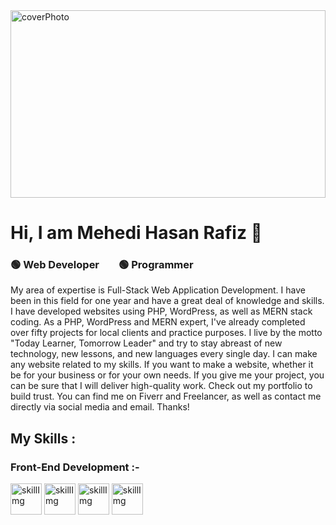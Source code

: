 <img src="https://images.unsplash.com/photo-1629904853716-f0bc54eea481?ixid=MnwxMjA3fDB8MHxzZWFyY2h8NDF8fHByb2dyYW1tZXJ8ZW58MHx8MHx8&ixlib=rb-1.2.1&auto=format&fit=crop&w=500&q=60" alt="coverPhoto" width="100%" height="300" />
<h1>Hi, I am Mehedi Hasan Rafiz 👋</h1>
<h3>🟢 Web Developer &nbsp;&nbsp;&nbsp;&nbsp;&nbsp;&nbsp;  🟢 Programmer</h3>

<span>
My area of expertise is Full-Stack Web Application Development. I have been in this field for one year and have a great deal of knowledge and skills. I have developed websites using PHP, WordPress, as well as MERN stack coding. As a PHP, WordPress and MERN expert, I've already completed over fifty projects for local clients and practice purposes. I live by the motto "Today Learner, Tomorrow Leader" and try to stay abreast of new technology, new lessons, and new languages every single day. I can make any website related to my skills. If you want to make a website, whether it be for your business or for your own needs. If you give me your project, you can be sure that I will deliver high-quality work. Check out my portfolio to build trust. You can find me on Fiverr and Freelancer, as well as contact me directly via social media and email. Thanks!
</span>

<div>
  <h2>My Skills : </h2>
   <h3>Front-End Development :- </h3>
  <img src="https://cdn-icons-png.flaticon.com/512/331/331395.png" alt="skillImg" width="50px" /> 
  <img src="https://cdn-icons-png.flaticon.com/128/331/331392.png" alt="skillImg" width="50px" /> 
  <img src="https://t4.ftcdn.net/jpg/02/23/73/03/240_F_223730334_0l31O1JBvtyw2B8Zkeu95LEqX0Y3PxjG.jpg" alt="skillImg" width="50px" /> 
  <img src="" alt="skillImg" width="50px" />
</div>
